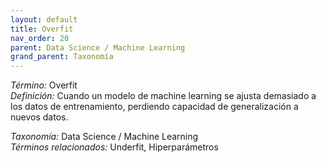 ```yaml
---
layout: default
title: Overfit
nav_order: 20
parent: Data Science / Machine Learning
grand_parent: Taxonomía
---
```


*Término:* Overfit  
*Definición:* Cuando un modelo de machine learning se ajusta demasiado a los datos de entrenamiento, perdiendo capacidad de generalización a nuevos datos.

*Taxonomía:* Data Science / Machine Learning  
*Términos relacionados:* Underfit, Hiperparámetros
